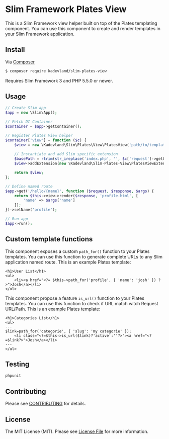# Slim Framework Plates View



This is a Slim Framework view helper built on top of the Plates templating component. You can use this component to create and render templates in your Slim Framework application.

## Install

Via [Composer](https://getcomposer.org/)

```bash
$ composer require kadevland/slim-plates-view
```

Requires Slim Framework 3 and PHP 5.5.0 or newer.

## Usage

```php
// Create Slim app
$app = new \Slim\App();

// Fetch DI Container
$container = $app->getContainer();

// Register Plates View helper
$container['view'] = function ($c) {
    $view = new \Kadevland\Slim\Plates\View\PlatesView('path/to/templates','extention');
    
    // Instantiate and add Slim specific extension 
    $basePath = rtrim(str_ireplace('index.php', '', $c['request']->getUri()->getBasePath()), '/');
    $view->addExtension(new \Kadevland\Slim-Plates-View\PlatesViewExtension($c['router'], $basePath));

    return $view;
};

// Define named route
$app->get('/hello/{name}', function ($request, $response, $args) {
    return $this->view->render($response, 'profile.html', [
        'name' => $args['name']
    ]);
})->setName('profile');

// Run app
$app->run();
```

## Custom template functions

This component exposes a custom `path_for()` function to your Plates templates. You can use this function to generate complete URLs to any Slim application named route. This is an example Plates template:

   
    <h1>User List</h1>
    <ul>
        <li><a href="<?= $this->path_for('profile', { 'name': 'josh' }) ?>">Josh</a></li>
    </ul>

This component propose a feature `is_url()` function to your Plates templates. You can use this function to check if URL match witch Request URL/Path. This is an example Plates template:

   
    <h1>Categories List</h1>
    <ul>
	---
	$link=path_for('categorie', { 'slug': 'my categorie' });
        <li class="<?=$this->is_url($link)?'active':''?>"><a href="<?=$link?>">Josh</a></li>
	---
    </ul>
    

## Testing

```bash
phpunit
```

## Contributing

Please see [CONTRIBUTING](CONTRIBUTING.md) for details.


## License

The MIT License (MIT). Please see [License File](LICENSE.md) for more information.
